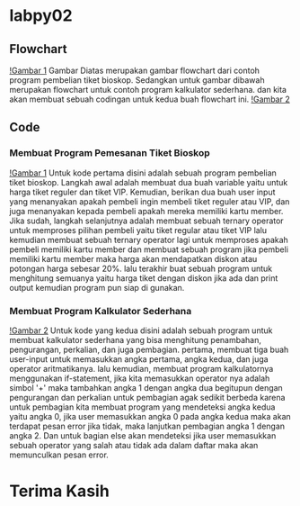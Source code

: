 # labpy02

## Flowchart
[!Gambar 1](picture/flowtic.png)
Gambar Diatas merupakan gambar flowchart dari contoh program pembelian tiket bioskop. Sedangkan untuk gambar dibawah merupakan flowchart untuk contoh program kalkulator sederhana. dan kita akan membuat sebuah codingan untuk kedua buah flowchart ini.
[!Gambar 2](picture/flowcalc.png)

## Code

### Membuat Program Pemesanan Tiket Bioskop
[!Gambar 1](picture/codetic.png)
Untuk kode pertama disini adalah sebuah program pembelian tiket bioskop. Langkah awal adalah membuat dua buah variable yaitu untuk harga tiket reguler dan tiket VIP. Kemudian, berikan dua buah user input yang menanyakan apakah pembeli ingin membeli tiket reguler atau VIP, dan juga menanyakan kepada pembeli apakah mereka memiliki kartu member. Jika sudah, langkah selanjutnya adalah membuat sebuah ternary operator untuk memproses pilihan pembeli yaitu tiket regular atau tiket VIP lalu kemudian membuat sebuah ternary operator lagi untuk memproses apakah pembeli memiliki kartu member dan membuat sebuah program jika pembeli memiliki kartu member maka harga akan mendapatkan diskon atau potongan harga sebesar 20%. lalu terakhir buat sebuah program untuk menghitung semuanya yaitu harga tiket dengan diskon jika ada dan print output kemudian program pun siap di gunakan.

### Membuat Program Kalkulator Sederhana
[!Gambar 2](picture/codecalc.png)
Untuk kode yang kedua disini adalah sebuah program untuk membuat kalkulator sederhana yang bisa menghitung penambahan, pengurangan, perkalian, dan juga pembagian. pertama, membuat tiga buah user-input untuk memasukkan angka pertama, angka kedua, dan juga operator aritmatikanya. lalu kemudian, membuat program kalkulatornya menggunakan if-statement, jika kita memasukkan operator nya adalah simbol '+' maka tambahkan angka 1 dengan angka dua begitupun dengan pengurangan dan perkalian untuk pembagian agak sedikit berbeda karena untuk pembagian kita membuat program yang mendeteksi angka kedua yaitu angka 0, jika user memasukkan angka 0 pada angka kedua maka akan terdapat pesan error jika tidak, maka lanjutkan pembagian angka 1 dengan angka 2. Dan untuk bagian else akan mendeteksi jika user memasukkan sebuah operator yang salah atau tidak ada dalam daftar maka akan memunculkan pesan error.

# Terima Kasih